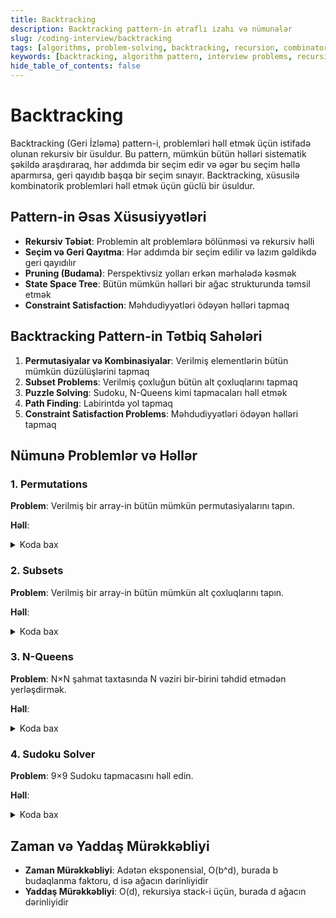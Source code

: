 ```yaml
---
title: Backtracking
description: Backtracking pattern-in ətraflı izahı və nümunələr
slug: /coding-interview/backtracking
tags: [algorithms, problem-solving, backtracking, recursion, combinatorial]
keywords: [backtracking, algorithm pattern, interview problems, recursion, combinatorial problems]
hide_table_of_contents: false
---
```


# Backtracking

Backtracking (Geri İzləmə) pattern-i, problemləri həll etmək üçün istifadə olunan rekursiv bir üsuldur. Bu pattern, mümkün bütün həlləri sistematik şəkildə araşdıraraq, hər addımda bir seçim edir və əgər bu seçim həllə aparmırsa, geri qayıdıb başqa bir seçim sınayır. Backtracking, xüsusilə kombinatorik problemləri həll etmək üçün güclü bir üsuldur.

## Pattern-in Əsas Xüsusiyyətləri

- **Rekursiv Təbiət**: Problemin alt problemlərə bölünməsi və rekursiv həlli
- **Seçim və Geri Qayıtma**: Hər addımda bir seçim edilir və lazım gəldikdə geri qayıdılır
- **Pruning (Budama)**: Perspektivsiz yolları erkən mərhələdə kəsmək
- **State Space Tree**: Bütün mümkün həlləri bir ağac strukturunda təmsil etmək
- **Constraint Satisfaction**: Məhdudiyyətləri ödəyən həlləri tapmaq

## Backtracking Pattern-in Tətbiq Sahələri

1. **Permutasiyalar və Kombinasiyalar**: Verilmiş elementlərin bütün mümkün düzülüşlərini tapmaq
2. **Subset Problems**: Verilmiş çoxluğun bütün alt çoxluqlarını tapmaq
3. **Puzzle Solving**: Sudoku, N-Queens kimi tapmacaları həll etmək
4. **Path Finding**: Labirintdə yol tapmaq
5. **Constraint Satisfaction Problems**: Məhdudiyyətləri ödəyən həlləri tapmaq

## Nümunə Problemlər və Həllər

### 1. Permutations

**Problem**: Verilmiş bir array-in bütün mümkün permutasiyalarını tapın.

**Həll**:

<details>
<summary>Koda bax</summary>


```java
public List<List<Integer>> permute(int[] nums) {
    List<List<Integer>> result = new ArrayList<>();
    backtrack(result, new ArrayList<>(), nums);
    return result;
}

private void backtrack(List<List<Integer>> result, List<Integer> tempList, int[] nums) {
    // Əgər müvəqqəti siyahı bütün elementləri ehtiva edirsə, onu nəticəyə əlavə edirik
    if (tempList.size() == nums.length) {
        result.add(new ArrayList<>(tempList));
        return;
    }
    
    for (int i = 0; i < nums.length; i++) {
        // Əgər element artıq müvəqqəti siyahıda varsa, onu atlayırıq
        if (tempList.contains(nums[i])) continue;
        
        // Elementi seçirik
        tempList.add(nums[i]);
        
        // Rekursiv olaraq qalan elementlərlə davam edirik
        backtrack(result, tempList, nums);
        
        // Backtrack: son əlavə edilmiş elementi çıxarırıq
        tempList.remove(tempList.size() - 1);
    }
}
```
</details>

### 2. Subsets

**Problem**: Verilmiş bir array-in bütün mümkün alt çoxluqlarını tapın.

**Həll**:

<details>
<summary>Koda bax</summary>


```java
public List<List<Integer>> subsets(int[] nums) {
    List<List<Integer>> result = new ArrayList<>();
    backtrack(result, new ArrayList<>(), nums, 0);
    return result;
}

private void backtrack(List<List<Integer>> result, List<Integer> tempList, int[] nums, int start) {
    // Hər bir mərhələdə müvəqqəti siyahını nəticəyə əlavə edirik
    result.add(new ArrayList<>(tempList));
    
    for (int i = start; i < nums.length; i++) {
        // Elementi seçirik
        tempList.add(nums[i]);
        
        // Rekursiv olaraq qalan elementlərlə davam edirik
        backtrack(result, tempList, nums, i + 1);
        
        // Backtrack: son əlavə edilmiş elementi çıxarırıq
        tempList.remove(tempList.size() - 1);
    }
}
```
</details>

### 3. N-Queens

**Problem**: N×N şahmat taxtasında N vəziri bir-birini təhdid etmədən yerləşdirmək.

**Həll**:

<details>
<summary>Koda bax</summary>


```java
public List<List<String>> solveNQueens(int n) {
    List<List<String>> result = new ArrayList<>();
    char[][] board = new char[n][n];
    
    // Şahmat taxtasını inisializasiya edirik
    for (int i = 0; i < n; i++) {
        for (int j = 0; j < n; j++) {
            board[i][j] = '.';
        }
    }
    
    backtrack(result, board, 0, n);
    return result;
}

private void backtrack(List<List<String>> result, char[][] board, int row, int n) {
    // Əgər bütün sətirləri doldurmuşuqsa, həlli nəticəyə əlavə edirik
    if (row == n) {
        List<String> solution = new ArrayList<>();
        for (int i = 0; i < n; i++) {
            solution.add(new String(board[i]));
        }
        result.add(solution);
        return;
    }
    
    // Cari sətirdə hər bir sütunu sınayırıq
    for (int col = 0; col < n; col++) {
        if (isValid(board, row, col, n)) {
            // Vəziri yerləşdiririk
            board[row][col] = 'Q';
            
            // Növbəti sətirə keçirik
            backtrack(result, board, row + 1, n);
            
            // Backtrack: vəziri çıxarırıq
            board[row][col] = '.';
        }
    }
}

private boolean isValid(char[][] board, int row, int col, int n) {
    // Eyni sütunda vəzir olub-olmadığını yoxlayırıq
    for (int i = 0; i < row; i++) {
        if (board[i][col] == 'Q') {
            return false;
        }
    }
    
    // Sol yuxarı diaqonalı yoxlayırıq
    for (int i = row - 1, j = col - 1; i >= 0 && j >= 0; i--, j--) {
        if (board[i][j] == 'Q') {
            return false;
        }
    }
    
    // Sağ yuxarı diaqonalı yoxlayırıq
    for (int i = row - 1, j = col + 1; i >= 0 && j < n; i--, j++) {
        if (board[i][j] == 'Q') {
            return false;
        }
    }
    
    return true;
}
```
</details>

### 4. Sudoku Solver

**Problem**: 9×9 Sudoku tapmacasını həll edin.

**Həll**:

<details>
<summary>Koda bax</summary>


```java
public void solveSudoku(char[][] board) {
    solve(board);
}

private boolean solve(char[][] board) {
    for (int row = 0; row < 9; row++) {
        for (int col = 0; col < 9; col++) {
            // Boş xananı tapırıq
            if (board[row][col] == '.') {
                // 1-dən 9-a qədər hər bir rəqəmi sınayırıq
                for (char num = '1'; num <= '9'; num++) {
                    if (isValid(board, row, col, num)) {
                        // Rəqəmi yerləşdiririk
                        board[row][col] = num;
                        
                        // Rekursiv olaraq qalan xanaları doldurmağa çalışırıq
                        if (solve(board)) {
                            return true;
                        }
                        
                        // Backtrack: rəqəmi çıxarırıq
                        board[row][col] = '.';
                    }
                }
                
                // Əgər heç bir rəqəm uyğun deyilsə, geri qayıtmalıyıq
                return false;
            }
        }
    }
    
    // Bütün xanalar doldurulub
    return true;
}

private boolean isValid(char[][] board, int row, int col, char num) {
    // Sətri yoxlayırıq
    for (int i = 0; i < 9; i++) {
        if (board[row][i] == num) {
            return false;
        }
    }
    
    // Sütunu yoxlayırıq
    for (int i = 0; i < 9; i++) {
        if (board[i][col] == num) {
            return false;
        }
    }
    
    // 3x3 bloku yoxlayırıq
    int blockRow = (row / 3) * 3;
    int blockCol = (col / 3) * 3;
    
    for (int i = 0; i < 3; i++) {
        for (int j = 0; j < 3; j++) {
            if (board[blockRow + i][blockCol + j] == num) {
                return false;
            }
        }
    }
    
    return true;
}
```
</details>

## Zaman və Yaddaş Mürəkkəbliyi

- **Zaman Mürəkkəbliyi**: Adətən eksponensial, O(b^d), burada b budaqlanma faktoru, d isə ağacın dərinliyidir
- **Yaddaş Mürəkkəbliyi**: O(d), rekursiya stack-i üçün, burada d ağacın dərinliyidir